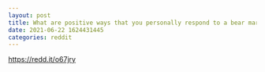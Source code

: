 ```yaml
--- 
layout: post 
title: What are positive ways that you personally respond to a bear market? 
date: 2021-06-22 1624431445 
categories: reddit 
--- 
```

https://redd.it/o67jry